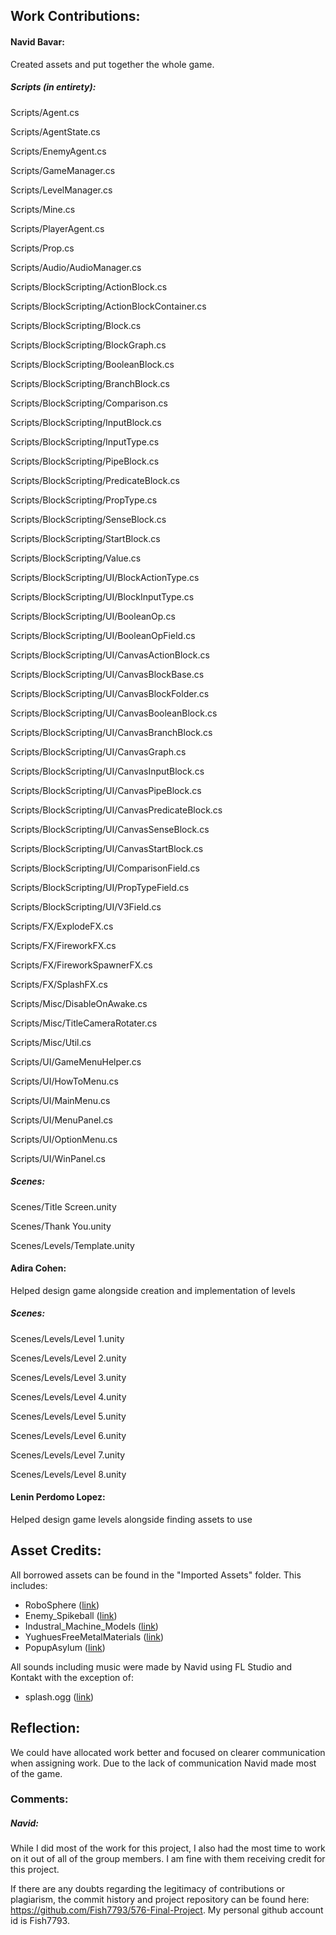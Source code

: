 ## Work Contributions:

#### Navid Bavar:
Created assets and put together the whole game.

##### Scripts (in entirety):
Scripts/Agent.cs

Scripts/AgentState.cs

Scripts/EnemyAgent.cs

Scripts/GameManager.cs

Scripts/LevelManager.cs

Scripts/Mine.cs

Scripts/PlayerAgent.cs

Scripts/Prop.cs

Scripts/Audio/AudioManager.cs

Scripts/BlockScripting/ActionBlock.cs

Scripts/BlockScripting/ActionBlockContainer.cs

Scripts/BlockScripting/Block.cs

Scripts/BlockScripting/BlockGraph.cs

Scripts/BlockScripting/BooleanBlock.cs

Scripts/BlockScripting/BranchBlock.cs

Scripts/BlockScripting/Comparison.cs

Scripts/BlockScripting/InputBlock.cs

Scripts/BlockScripting/InputType.cs

Scripts/BlockScripting/PipeBlock.cs

Scripts/BlockScripting/PredicateBlock.cs

Scripts/BlockScripting/PropType.cs

Scripts/BlockScripting/SenseBlock.cs

Scripts/BlockScripting/StartBlock.cs

Scripts/BlockScripting/Value.cs

Scripts/BlockScripting/UI/BlockActionType.cs

Scripts/BlockScripting/UI/BlockInputType.cs

Scripts/BlockScripting/UI/BooleanOp.cs

Scripts/BlockScripting/UI/BooleanOpField.cs

Scripts/BlockScripting/UI/CanvasActionBlock.cs

Scripts/BlockScripting/UI/CanvasBlockBase.cs

Scripts/BlockScripting/UI/CanvasBlockFolder.cs

Scripts/BlockScripting/UI/CanvasBooleanBlock.cs

Scripts/BlockScripting/UI/CanvasBranchBlock.cs

Scripts/BlockScripting/UI/CanvasGraph.cs

Scripts/BlockScripting/UI/CanvasInputBlock.cs

Scripts/BlockScripting/UI/CanvasPipeBlock.cs

Scripts/BlockScripting/UI/CanvasPredicateBlock.cs

Scripts/BlockScripting/UI/CanvasSenseBlock.cs

Scripts/BlockScripting/UI/CanvasStartBlock.cs

Scripts/BlockScripting/UI/ComparisonField.cs

Scripts/BlockScripting/UI/PropTypeField.cs

Scripts/BlockScripting/UI/V3Field.cs

Scripts/FX/ExplodeFX.cs

Scripts/FX/FireworkFX.cs

Scripts/FX/FireworkSpawnerFX.cs

Scripts/FX/SplashFX.cs

Scripts/Misc/DisableOnAwake.cs

Scripts/Misc/TitleCameraRotater.cs

Scripts/Misc/Util.cs

Scripts/UI/GameMenuHelper.cs

Scripts/UI/HowToMenu.cs

Scripts/UI/MainMenu.cs

Scripts/UI/MenuPanel.cs

Scripts/UI/OptionMenu.cs

Scripts/UI/WinPanel.cs


##### Scenes:
Scenes/Title Screen.unity

Scenes/Thank You.unity

Scenes/Levels/Template.unity



#### Adira Cohen:
Helped design game alongside creation and implementation of levels

##### Scenes:
Scenes/Levels/Level 1.unity

Scenes/Levels/Level 2.unity

Scenes/Levels/Level 3.unity

Scenes/Levels/Level 4.unity

Scenes/Levels/Level 5.unity

Scenes/Levels/Level 6.unity

Scenes/Levels/Level 7.unity

Scenes/Levels/Level 8.unity



#### Lenin Perdomo Lopez:
Helped design game levels alongside finding assets to use


## Asset Credits:
All borrowed assets can be found in the "Imported Assets" folder.
This includes:
* RoboSphere ([link](https://assetstore.unity.com/packages/3d/characters/robots/robot-sphere-136226))
* Enemy_Spikeball ([link](https://assetstore.unity.com/packages/3d/vehicles/space/shoot-em-up-enemy-spikeball-116938))
* Industral_Machine_Models ([link](https://assetstore.unity.com/packages/3d/environments/industrial/industrial-machine-models-66217))
* YughuesFreeMetalMaterials ([link](https://assetstore.unity.com/packages/2d/textures-materials/metals/yughues-free-metal-materials-12949))
* PopupAsylum ([link](https://assetstore.unity.com/packages/3d/characters/robots/scifi-enemies-and-vehicles-15159))

All sounds including music were made by Navid using FL Studio and Kontakt with the exception of:
* splash.ogg ([link](https://www.fesliyanstudios.com/royalty-free-sound-effects-download/water-splashing-20))


## Reflection:
We could have allocated work better and focused on clearer communication when assigning work. Due to the lack of communication Navid made most of the game.


### Comments:

##### Navid:
While I did most of the work for this project, I also had the most time to work on it out of all of the group members. I am fine with them receiving credit for this project.

If there are any doubts regarding the legitimacy of contributions or plagiarism, the commit history and project repository can be found here:  https://github.com/Fish7793/576-Final-Project. 
My personal github account id is Fish7793.
